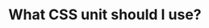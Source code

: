 ---
title: 'What CSS unit should I use?'
description: 'What length CSS unit should you use?'
link: 'https://whatunit.com/'
imageURL: 'https://res.cloudinary.com/dc6mrv5cb/image/upload/v1703875587/personal-resources/tools/whatunit.com__zpbmy6.png'
---